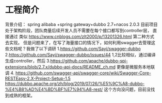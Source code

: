 # 工程简介
背景介绍：
spring alibaba +spring gateway+dubbo 2.7+nacos 2.0.3
目前项目处于架构阶段，团队商量后续开发人员不需要在每个接口都写到controller层，
直接通过
类似
https://www.cnblogs.com/zlt2000/p/13201326.html
第二种方式去实现。
但是问题来了，在写了海量接口的情况下，如何利用swagger去管理这些文档呢？我做了以下调研
1.https://github.com/Sayi/swagger-dubbo
2.https://github.com/Sayi/swagger-dubbo/issues/44
1,2比较相似，通过编译生成controller，然后
3.https://github.com/apache/dubbo-spi-extensions/blob/2.7.x/dubbo-api-docs/README_ch.md
更像是微服务本地联调
4.
https://github.com/swagger-api/swagger-core/wiki/Swagger-Core-RESTEasy-2.X-Project-Setup-1.5
https://dubbo.apache.org/zh/blog/2019/07/26/%E5%9C%A8-dubbo-%E4%B8%AD%E4%BD%BF%E7%94%A8-rest/
这个方向没问题，目前没找到成熟的框架。